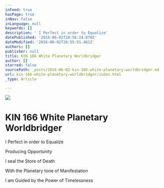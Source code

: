 ```yaml
---
inFeed: true
hasPage: true
inNav: false
inLanguage: null
keywords: []
description: ' I Perfect in order to Equalize'
datePublished: '2016-06-02T20:56:24.870Z'
dateModified: '2016-06-02T20:55:51.481Z'
authors: []
publisher: null
title: KIN 166 White Planetary Worldbridger
author: []
starred: false
sourcePath: _posts/2016-06-02-kin-166-white-planetary-worldbridger.md
url: kin-166-white-planetary-worldbridger/index.html
_type: Article

---
```

![](https://the-grid-user-content.s3-us-west-2.amazonaws.com/0fa35b17-d623-4cdc-a8f7-6509d723b817.png)

# KIN 166 White Planetary Worldbridger

I Perfect in order to Equalize

Producing Opportunity

I seal the Store of Death

With the Planetary tone of Manifestation

I am Guided by the Power of Timelessness